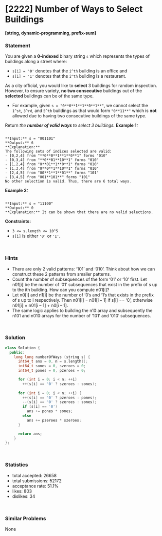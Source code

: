 # [2222] Number of Ways to Select Buildings

**[string, dynamic-programming, prefix-sum]**

### Statement

You are given a **0-indexed** binary string `s` which represents the types of buildings along a street where:

* `s[i] = '0'` denotes that the `i^th` building is an office and
* `s[i] = '1'` denotes that the `i^th` building is a restaurant.



As a city official, you would like to **select** 3 buildings for random inspection. However, to ensure variety, **no two consecutive** buildings out of the **selected** buildings can be of the same type.

* For example, given `s = "0**0**1**1**0**1**"`, we cannot select the `1^st`, `3^rd`, and `5^th` buildings as that would form `"0**11**"` which is **not** allowed due to having two consecutive buildings of the same type.



Return *the **number of valid ways** to select 3 buildings.*
**Example 1:**

```

**Input:** s = "001101"
**Output:** 6
**Explanation:** 
The following sets of indices selected are valid:
- [0,2,4] from "**0**0**1**1**0**1" forms "010"
- [0,3,4] from "**0**01**10**1" forms "010"
- [1,2,4] from "0**01**1**0**1" forms "010"
- [1,3,4] from "0**0**1**10**1" forms "010"
- [2,4,5] from "00**1**1**01**" forms "101"
- [3,4,5] from "001**101**" forms "101"
No other selection is valid. Thus, there are 6 total ways.

```

**Example 2:**

```

**Input:** s = "11100"
**Output:** 0
**Explanation:** It can be shown that there are no valid selections.

```

**Constraints:**
* `3 <= s.length <= 10^5`
* `s[i]` is either `'0'` or `'1'`.


<br />

### Hints

- There are only 2 valid patterns: ‘101’ and ‘010’. Think about how we can construct these 2 patterns from smaller patterns.
- Count the number of subsequences of the form ‘01’ or ‘10’ first. Let n01[i] be the number of ‘01’ subsequences that exist in the prefix of s up to the ith building. How can you compute n01[i]?
- Let n0[i] and n1[i] be the number of ‘0’s and ‘1’s that exists in the prefix of s up to i respectively. Then n01[i] = n01[i – 1] if s[i] == ‘0’, otherwise n01[i] = n01[i – 1] + n0[i – 1].
- The same logic applies to building the n10 array and subsequently the n101 and n010 arrays for the number of ‘101’ and ‘010‘ subsequences.

<br />

### Solution

```cpp
class Solution {
  public:
    long long numberOfWays (string s) {
      int64_t ans = 0, n = s.length();
      int64_t sones = 0, szeroes = 0;
      int64_t pones = 0, pzeroes = 0;

      for (int i = 0; i < n; ++i)
        ++(s[i] == '0' ? szeroes : sones);
      
      for (int i = 0; i < n; ++i) {
        ++(s[i] == '0' ? pzeroes : pones);
        --(s[i] == '0' ? szeroes : sones);
        if (s[i] == '0')
          ans += pones * sones;
        else
          ans += pzeroes * szeroes;
      }

      return ans;
    }
};
```

<br />

### Statistics

- total accepted: 26658
- total submissions: 52172
- acceptance rate: 51.1%
- likes: 803
- dislikes: 34

<br />

### Similar Problems

None
